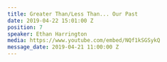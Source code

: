 ```yaml
---
title: Greater Than/Less Than... Our Past
date: 2019-04-22 15:01:00 Z
position: 7
speaker: Ethan Harrington
media: https://www.youtube.com/embed/NQf1kSGSykQ
message_date: 2019-04-21 11:00:00 Z
---
```


